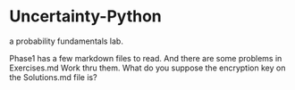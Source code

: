 # Uncertainty-Python
a probability fundamentals lab.


Phase1 has a few markdown files to read. And there are some problems in Exercises.md
Work thru them. 
What do you suppose the encryption key on the Solutions.md file is?
